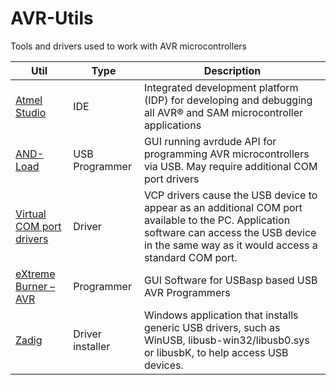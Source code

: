 # AVR-Utils
Tools and drivers used to work with AVR microcontrollers

| Util | Type | Description |
| ---- | ---- |------------ |
| [Atmel Studio](https://www.microchip.com/mplab/avr-support/atmel-studio-7) | IDE |  Integrated development platform (IDP) for developing and debugging all AVR® and SAM microcontroller applications |
| [AND-Load](http://and-tech.pl/zestaw-evb-5-1/) | USB Programmer | GUI running avrdude API for programming AVR microcontrollers via USB. May require additional COM port drivers |
| [Virtual COM port drivers](https://www.ftdichip.com/Drivers/VCP.htm) | Driver | VCP drivers cause the USB device to appear as an additional COM port available to the PC.  Application software can access the USB device in the same way as it would access a standard COM port. |
| [eXtreme Burner – AVR](http://extremeelectronics.co.in/avr-tutorials/gui-software-for-usbasp-based-usb-avr-programmers/) | Programmer | GUI Software for USBasp based USB AVR Programmers |
| [Zadig](https://zadig.akeo.ie/) | Driver installer | Windows application that installs generic USB drivers, such as WinUSB, libusb-win32/libusb0.sys or libusbK, to help access USB devices. |
